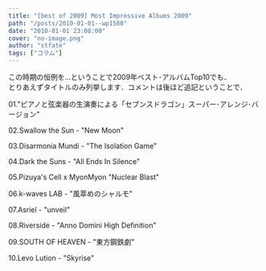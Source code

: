 ```yaml
---
title: "[best of 2009] Most Impressive Albums 2009"
path: "/posts/2010-01-01--wp1580"
date: "2010-01-01 23:08:00"
cover: "no-image.png"
author: "stfate"
tags: ["コラム"]
---
```


<style type="text/css">
<!--
p {white-space: pre-wrap};
-->
</style>

この時期の恒例を…ということで2009年ベスト･アルバムTop10でも．
とりあえずタイトルのみ列挙します．コメントは後ほど追記ということで．

01."ピアノと弦楽器の生演奏による「セブンスドラゴン」スーパー･アレンジ･バージョン"

02.Swallow the Sun - "New Moon"

03.Disarmonia Mundi - "The Isolation Game"

04.Dark the Suns - "All Ends In Silence"

05.Pizuya's Cell x MyonMyon "Nuclear Blast"

06.k-waves LAB - "風萃めのシャルモ"

07.Asriel - "unveil"

08.Riverside - "Anno Domini High Definition"

09.SOUTH OF HEAVEN - "東方鋼鉄劇"

10.Levo Lution - "Skyrise"